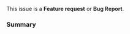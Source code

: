 <!-- Choose Issue type -->

This issue is a **Feature request** or **Bug Report**.

### Summary

<!-- Please edit -->

<!-- only bug report -->
<!--
### Check list

- [ ] Do you reproduce the bug on the [master](https://github.com/ykzts/ruboty-discord/tree/master) branch?
- [ ] Did you check whether the bug is duplicated? ([Issues](https://github.com/ykzts/ruboty-discord/issues))

### Step to reproduce

1. ...
2. ...
3. ...

### Your Environment

| sofware         | version                    |
|-----------------|----------------------------|
| Ruby            | 2.4.2?                     |
| Ruboty          | 1.3.0?                     |
| Ruboty::Discord | 1.0.0?                     |
| OS              | GNU/Linux? macOS? Windows? |
-->
